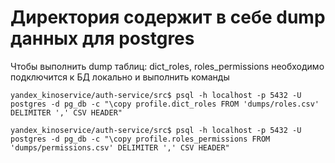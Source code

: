 # Директория содержит в себе dump данных для postgres

Чтобы выполнить dump таблиц: dict_roles, roles_permissions
необходимо подключится к БД локально и выполнить команды
```
yandex_kinoservice/auth-service/src$ psql -h localhost -p 5432 -U postgres -d pg_db -c "\copy profile.dict_roles FROM 'dumps/roles.csv' DELIMITER ',' CSV HEADER"
```
```
yandex_kinoservice/auth-service/src$ psql -h localhost -p 5432 -U postgres -d pg_db -c "\copy profile.roles_permissions FROM 'dumps/permissions.csv' DELIMITER ',' CSV HEADER"
```
